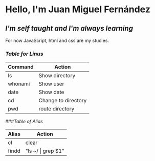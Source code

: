 # Hello, I'm Juan Miguel Fernández
## _I'm self taught and I'm always learning_

For now JavaScript, html and css are my studies.

### *Table for Linus*
|Command|Action|
|-------|----|
| ls | Show directory|
| whonami | Show user|
| date | Show date |
| cd | Change to directory|
| pwd | route directory|

###*Table of Alias*

|Alias|Action|
|-------|------------|
| cl | clear    |
| findd | "ls ~/ &#124; grep $1"|
